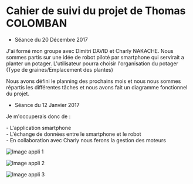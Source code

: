 # Cahier de suivi du projet de Thomas COLOMBAN

* Séance du 20 Décembre 2017 

J'ai formé mon groupe avec Dimitri DAVID et Charly NAKACHE. 
Nous sommes partis sur une idée de robot piloté par smartphone qui servirait a planter un potager.
L'utilisateur pourra choisir l'organisation du potager (Type de graines/Emplacement des plantes)

Nous avons défini le planning des prochains mois et nous nous sommes répartis les différentes tâches et
nous avons fait un diagramme fonctionnel du projet.



* Séance du 12 Janvier 2017 


Je m'occuperais donc de : <p>- L'application smartphone  
                          - L'échange de données entre le smartphone et le robot  
                          - En collaboration avec Charly nous ferons la gestion des moteurs </p>
                          
![Image appli 1](https://www.google.fr/images/srpr/logo11w.png )

![Image appli 2](C:\Users\THOMAS\Pictures\BOTAGER\APPLI\INTERFACE_2 "image appli 2")

![Image appli 3](C:\Users\THOMAS\Pictures\BOTAGER\APPLI\INTERFACE_3 "image appli 3")

                        
                        







